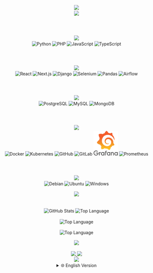 <!-- Cabeçalho Épico com GIF Animado -->
<!-- <img width="100%" src="https://capsule-render.vercel.app/api?type=waving&height=100&color=8fc3e3"/> -->
<div align="center">
  <img src="https://readme-typing-svg.herokuapp.com?font=Fira+Code&size=22&pause=1000&color=fefefe&center=true&vCenter=true&width=900&lines=⚡Wuotans⚡;Fullstack+e+DevOps;Seja+bem-vindo!" />
</div>

<div align="center">
  <img src="https://media4.giphy.com/media/v1.Y2lkPTc5MGI3NjExdjZ0cXkxcDEwMHZneDlwbTBxbDRucXg5Z2JsaDd2OXdocXVxOGNsZCZlcD12MV9pbnRlcm5hbF9naWZfYnlfaWQmY3Q9Zw/ramBbsu5kGc8AJHd1h/giphy.gif" width="30%" />
</div>


<br></br>
<!-- Barra de Status com Animações -->
<!-- <div align="center">
  <img src="https://media4.giphy.com/media/v1.Y2lkPTc5MGI3NjExOXB3OG40MTZqOGFldzBvbDRzcG5qdHZxaGFla2ExbzcxNXBpMmFibCZlcD12MV9pbnRlcm5hbF9naWZfYnlfaWQmY3Q9Zw/OLPQ6z2hlHmwFc4Hso/giphy.gif" width="80">
  <img src="https://media0.giphy.com/media/v1.Y2lkPTc5MGI3NjExNzV0MGhoZnJmdHV2cDQyOWcyNWZheDBjcmppNnA4azM3MzFlczdneiZlcD12MV9pbnRlcm5hbF9naWZfYnlfaWQmY3Q9Zw/bGgsc5mWoryfgKBx1u/giphy.gif" width="80">
  <img src="https://media3.giphy.com/media/v1.Y2lkPTc5MGI3NjExaDE4Z2YxZzRreHI1bWo0MWhmc2k0ZzdqYnlydzQydzVmZzQ3aHkyZSZlcD12MV9pbnRlcm5hbF9naWZfYnlfaWQmY3Q9Zw/ROlbnsc7aCIL6Icq6h/giphy.gif" width="80">
  <img src="https://media0.giphy.com/media/v1.Y2lkPTc5MGI3NjExOWR1b2p3eHBzcTBsdTBjemgxYzBkazh5ZGp0bDRmZjIyaGg4ZW41ZSZlcD12MV9pbnRlcm5hbF9naWZfYnlfaWQmY3Q9Zw/Z3VgQu8hkVeB1bakS9/giphy.gif" width="80">
</div> -->



<div align="center">
    <img src="https://readme-typing-svg.herokuapp.com?font=Fira+Code&size=22&pause=1000&color=fefefe&center=true&vCenter=true&width=900&lines=🔮 Linguagens">
</div>
<div align="center">
  <img src="https://assets-v2.lottiefiles.com/a/62e02bc6-116f-11ee-aeb0-077c335b3c67/XpwfUikILP.gif" width="100" title="Python">
  <img src="https://media.licdn.com/dms/image/v2/D5622AQGl6RjAtCbIbw/feedshare-shrink_800/feedshare-shrink_800/0/1681191300659?e=2147483647&v=beta&t=-l1SSej1QADc4hw-KvNm-U8MiXjTuHhOQI1QiKc3nDM" width="100" title="PHP">
  <img src="https://miro.medium.com/v2/resize:fit:960/1*-tOldEbfjijxn9VqZeULqg.gif" width="100" title="JavaScript">
  <img src="https://media.tenor.com/16OA1pbdWYYAAAAM/typehero-typescript.gif" width="100" title="TypeScript">
</div>

<br></br>
<div align="center">
    <img src="https://readme-typing-svg.herokuapp.com?font=Fira+Code&size=22&pause=1000&color=fefefe&center=true&vCenter=true&width=900&lines=⚔️ Frameworks">
</div>

<div align="center">
  <img src="https://media.giphy.com/media/eNAsjO55tPbgaor7ma/giphy.gif" width="100" title="React">
  <img src="https://allma.si/blog/wp-content/uploads/2020/12/nextjs-app.gif" width="100" title="Next.js">
  <img src="https://maxmautner.com/public/images/django.gif" width="100" title="Django">
  <img src="https://upload.wikimedia.org/wikipedia/commons/d/d5/Selenium_Logo.png" width="73" title="Selenium">
  <img src="https://miro.medium.com/v2/resize:fit:300/0*IeKuNMsyN2vPzJFp.png" width="90" title="Pandas">
  <img src="https://airflow.apache.org/docs/apache-airflow/1.10.6/_images/pin_large.png" width="80" title="Airflow">
</div>


<br></br>
<div align="center">
    <img src="https://readme-typing-svg.herokuapp.com?font=Fira+Code&size=22&pause=1000&color=fefefe&center=true&vCenter=true&width=900&lines=🏰 Bancos de Dados">
</div>

<div align="center">
  <img src="https://images.ctfassets.net/6yom6slo28h2/fJUJrqHAzWweaJZvNXgWS/446631a4e2f0cc825292c982c12e173a/postgresql.jpg" width="100" title="PostgreSQL">
  <img src="https://codigofacil.com.br/wp-content/uploads/2025/03/mysql-imagem.jpg" width="130" title="MySQL">
  <img src="https://media.licdn.com/dms/image/v2/D4D12AQETgv5fMiYEXA/article-cover_image-shrink_720_1280/article-cover_image-shrink_720_1280/0/1677609185621?e=2147483647&v=beta&t=Ora_YKTAmDz3efeDirq2YQ7INd_unqaFZ13TheQc_60" width="108" title="MongoDB">
</div>

<br></br>
<div align="center">
    <img src="https://readme-typing-svg.herokuapp.com?font=Fira+Code&size=22&pause=1000&color=fefefe&center=true&vCenter=true&width=900&lines=🛠️ Ferramentas">
</div>
<div align="center">
  <img src="https://i.pinimg.com/originals/f5/5e/80/f55e8059ea945abfd6804b887dd4a0af.gif" width="80" title="Docker">
  <img src="https://accuknox.com/wp-content/uploads/kubernetes-hero-animation.gif" width="80" title="Kubernetes">
  <img src="https://media.giphy.com/avatars/mwooodward/cIe5MvDvX4Vc.gif" width="80" title="GitHub">
  <img src="https://gitlab.com/uploads/-/system/project/avatar/37453574/logo.gif" width="80" title="GitLab">
  <img src="https://raw.githubusercontent.com/DiptoChakrabarty/DiptoChakrabarty/master/assets/grafana.gif" width="80" title="Grafana">
  <img src="https://substackcdn.com/image/fetch/f_auto,q_auto:good,fl_progressive:steep/https%3A%2F%2Fsubstack-post-media.s3.amazonaws.com%2Fpublic%2Fimages%2F8e7a926b-5504-433d-a177-d0d2eb2e90ec_427x467.gif" width="80" title="Prometheus">
</div>

<br></br>
<div align="center">
    <img src="https://readme-typing-svg.herokuapp.com?font=Fira+Code&size=22&pause=1000&color=fefefe&center=true&vCenter=true&width=900&lines=🖥️ Servidores">
</div>

<div align="center">
  <img src="https://blog.desdelinux.net/wp-content/uploads/2011/07/logo_debian.gif" width="90" title="Debian">
  <img src="https://ubuntucommunity.s3.us-east-2.amazonaws.com/original/2X/e/ed843b9c2fd84a44bc0ae856bdc45398185d94ad.gif" width="185" title="Ubuntu">
  <img src="https://cdn.dribbble.com/userupload/21676836/file/original-5879c9634e16e3a53f90e2fd5d09faa4.gif" width="160" title="Windows">
</div>

<!-- <br></br>
<div align="center">
    <img src="https://readme-typing-svg.herokuapp.com?font=Fira+Code&size=22&pause=1000&color=fefefe&center=true&vCenter=true&width=900&lines=🏆 Projetos">
</div>
<div align="center">
   
    
🔥 [Portfólio Matheus-Silva](https://github.com/wuotans/Matheus-Silva)<br>
    <div align="center">[![TypeScript](https://img.shields.io/badge/TypeScript-3178C6?style=for-the-badge&logo=typescript&logoColor=white)](https://www.typescriptlang.org/)[![React](https://img.shields.io/badge/React-20232A?style=for-the-badge&logo=react&logoColor=61DAFB)](https://reactjs.org/)[![Vite](https://img.shields.io/badge/Vite-646CFF?style=for-the-badge&logo=vite&logoColor=white)](https://vitejs.dev/)
    </div>
    📜 Descrição <br>
    *Portfólio pessoal com sistema de CI/CD integrado e design responsivo.*
</div>

<br>
<br>
<div align="center">

💰 [MoneyFlow](https://github.com/wuotans/MoneyFlow)
    <div align="center">
    [![PHP](https://img.shields.io/badge/PHP-777BB4?style=for-the-badge&logo=php&logoColor=white)](https://www.php.net/)
    [![JavaScript](https://img.shields.io/badge/JavaScript-F7DF1E?style=for-the-badge&logo=javascript&logoColor=black)](https://developer.mozilla.org/docs/Web/JavaScript)
    [![SQLite](https://img.shields.io/badge/SQLite-003B57?style=for-the-badge&logo=sqlite&logoColor=white)](https://www.sqlite.org/index.html)
    </div>
    📜 Descrição <br>
    *Sistema de gestão financeira com análise preditiva e relatórios automatizados.*
</div>

<br>
<br>
<div align="center">

🏬 [Gabriele Papelaria](https://github.com/wuotans/gabriele-papelaria)
    <div align="center">
    [![HTML5](https://img.shields.io/badge/HTML5-E34F26?style=for-the-badge&logo=html5&logoColor=white)](https://developer.mozilla.org/docs/Web/HTML)
    </div>
    📜 Descrição <br>
    *Site simples para papelaria*
</div>

<br>
<br>
<div align="center">

### 📧 [EmailMasterPT](https://github.com/wuotans/emailmasterpt)
<img src="https://media.giphy.com/media/v1.Y2lkPTc5MGI3NjExbGc0bm5pZ2N5aGt0M3YwNWp1eWl5a3I1d3N1dGx1bGxqZDNpZzYxZSZlcD12MV9pbnRlcm5hbF9naWZfYnlfaWQmY3Q9Zw/2yP1jOv7eJ4W3vZx7C/giphy.gif" width="300" align="left">

> **Mensageiro das Sombras**  
> JavaScript + Node.js + MongoDB  
> *"Comunicações instantâneas através das dimensões!"*

<details>
<summary>📜 Descrição da Missão</summary>
Sistema de automação de emails com templates dinâmicos e analytics. Suas mensagens chegam mais rápido que um portal dimensional.
</details>

<br clear="both">



### 🔌 [DBConnector](https://github.com/wuotans/dbconnector)
<img src="https://media.giphy.com/media/v1.Y2lkPTc5MGI3NjExbGc0bm5pZ2N5aGt0M3YwNWp1eWl5a3I1d3N1dGx1bGxqZDNpZzYxZSZlcD12MV9pbnRlcm5hbF9naWZfYnlfaWQmY3Q9Zw/2yP1jOv7eJ4W3vZx7C/giphy.gif" width="300" align="right">

> **Chave Dimensional**  
> Python + SQLAlchemy + Prometheus  
> *"Conecte-se a qualquer reino de dados!"*

<details>
<summary>📜 Descrição da Missão</summary>
Biblioteca universal para conexão com múltiplos bancos de dados com suporte a failover e pooling. Sua chave mestra para o multiverso dos dados.
</details> -->


<!-- <div align="center">
  <img src="https://github-readme-stats.vercel.app/api/?username=Wuotans&show_icons=true&count_private=true&rank_icon=github&theme=dark&font=Iosevka" width="42%">
  <img src="https://github-readme-stats.vercel.app/api/top-langs/?username=wuotans&layout=compact&font=Iosevka&langs_count=16&theme=dark" width="22%">
  <img src="https://github-profile-summary-cards.vercel.app/api/cards/profile-details?username=wuotans&theme=dark" width="22%">
</div> -->




<br>
<div align="center">
    <img src="https://readme-typing-svg.herokuapp.com?font=Fira+Code&size=22&pause=1000&color=fefefe&center=true&vCenter=true&width=900&lines=🧩 Stats">
</div>
<div align="center">
<br>

<div align="center">
  <br>  
  <img
    height=190
    align="center"
    alt="GitHub Stats"
    src="https://github-readme-stats.vercel.app/api/?username=Wuotans&show_icons=true&count_private=true&rank_icon=github&theme=dark&font=Iosevka"
  />
  <img
    height=190
    align="center"
    alt="Top Language"
    src="https://github-readme-stats.vercel.app/api/top-langs/?username=wuotans&layout=compact&font=Iosevka&langs_count=16&theme=dark"
  />
  <br>
  <br>
  <img
    align="center"
    alt="Top Language"
    src="https://github-profile-summary-cards.vercel.app/api/cards/profile-details?username=wuotans&theme=dark"
  />
  <br>
  <br>
  <img
    height=154
    align="center"
    alt="Top Language"
    src="https://github-readme-streak-stats.herokuapp.com?user=wuotans&theme=dark&card_width=885"
  />
  </div>


<br>
<div align="center">
    <img src="https://readme-typing-svg.herokuapp.com?font=Fira+Code&size=22&pause=1000&color=fefefe&center=true&vCenter=true&width=900&lines=📬 Contato">
</div>
<div align="center">
<br>

<div align="center">
  <a href="https://github.com/wuotans">
    <img src="https://img.shields.io/badge/GitHub-Wuotans-8A2BE2?style=for-the-badge&logo=github">
  </a>
  <a href="https://www.linkedin.com/in/matheus-patryck-5a1398106/" target="_blank">
    <img src="https://img.shields.io/badge/LinkedIn-Matheus%20Patryck-0A66C2?style=for-the-badge&logo=linkedin&logoColor=white">
  </a>
</div>

<div align="center">
  <img src="https://i.pinimg.com/originals/3d/bd/c5/3dbdc5948be0594c2ac2920af9f7fad3.gif">
</div>

<details>
<summary>🌐 English Version</summary>

### 🔥 Highlighted Projects
- [Matheus-Silva Portfolio](https://github.com/wuotans/Matheus-Silva)
- [MoneyFlow Financial System](https://github.com/wuotans/MoneyFlow)
- [Gabriele Papelaria ERP](https://github.com/wuotans/gabriele-papelaria-sistema)
- [EmailMasterPT Automation](https://github.com/wuotans/emailmasterpt)
- [Universal DBConnector](https://github.com/wuotans/dbconnector)
- [Stationery Management System](https://github.com/wuotans/gabriele-papelaria)

</details>
